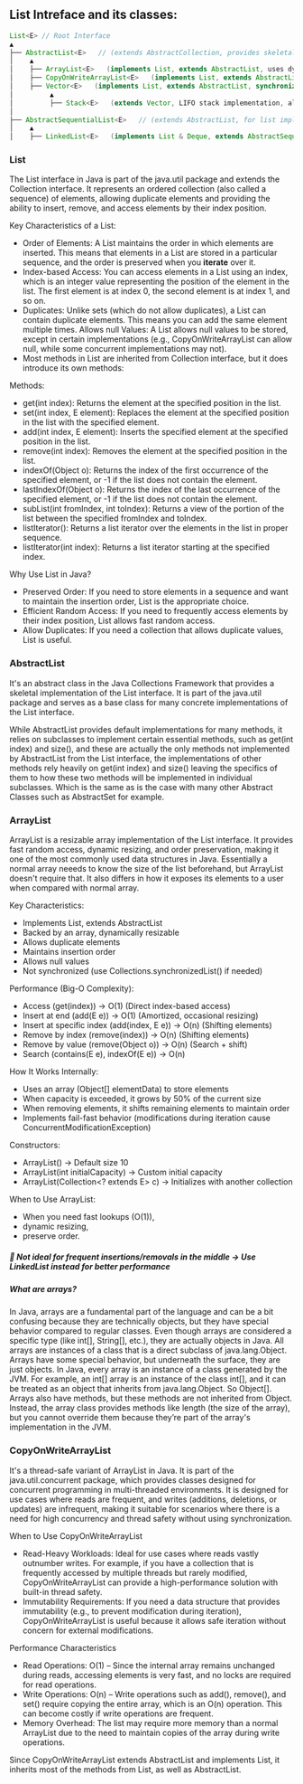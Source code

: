 ## List Intreface and its classes:
```java
List<E> // Root Interface  
▲  
├── AbstractList<E>   // (extends AbstractCollection, provides skeletal implementation of List)  
│    ▲  
│    ├── ArrayList<E>   (implements List, extends AbstractList, uses dynamic array)  
│    ├── CopyOnWriteArrayList<E>   (implements List, extends AbstractList, thread-safe, uses copy-on-write strategy)  
│    ├── Vector<E>   (implements List, extends AbstractList, synchronized, legacy class - pick ArrayList instead)  
│         ▲  
│         ├── Stack<E>   (extends Vector, LIFO stack implementation, also a legacy class - use Deque (like ArrayDeque or ConcurrentLinkedDeque))  
│  
├── AbstractSequentialList<E>   // (extends AbstractList, for list implementations with sequential access)  
│    ▲  
│    ├── LinkedList<E>   (implements List & Deque, extends AbstractSequentialList, uses doubly linked list)  
```

### List

The List interface in Java is part of the java.util package and extends the Collection interface. It represents an ordered collection (also called a sequence) of elements, allowing duplicate elements and providing the ability to insert, remove, and access elements by their index position.

Key Characteristics of a List:
+ Order of Elements: A List maintains the order in which elements are inserted. This means that elements in a List are stored in a particular sequence, and the order is preserved when you **iterate** over it.
+ Index-based Access: You can access elements in a List using an index, which is an integer value representing the position of the element in the list. The first element is at index 0, the second element is at index 1, and so on.
+ Duplicates: Unlike sets (which do not allow duplicates), a List can contain duplicate elements. This means you can add the same element multiple times.
Allows null Values: A List allows null values to be stored, except in certain implementations (e.g., CopyOnWriteArrayList can allow null, while some concurrent implementations may not).
+ Most methods in List are inherited from Collection interface, but it does introduce its own methods:

Methods:
- get(int index): Returns the element at the specified position in the list.
- set(int index, E element): Replaces the element at the specified position in the list with the specified element.
- add(int index, E element): Inserts the specified element at the specified position in the list.
- remove(int index): Removes the element at the specified position in the list.
- indexOf(Object o): Returns the index of the first occurrence of the specified element, or -1 if the list does not contain the element.
- lastIndexOf(Object o): Returns the index of the last occurrence of the specified element, or -1 if the list does not contain the element.
- subList(int fromIndex, int toIndex): Returns a view of the portion of the list between the specified fromIndex and toIndex.
- listIterator(): Returns a list iterator over the elements in the list in proper sequence.
- listIterator(int index): Returns a list iterator starting at the specified index.

Why Use List in Java?
- Preserved Order: If you need to store elements in a sequence and want to maintain the insertion order, List is the appropriate choice.
- Efficient Random Access: If you need to frequently access elements by their index position, List allows fast random access.
- Allow Duplicates: If you need a collection that allows duplicate values, List is useful.

### AbstractList
It's an abstract class in the Java Collections Framework that provides a skeletal implementation of the List interface. It is part of the java.util package and serves as a base class for many concrete implementations of the List interface.

While AbstractList provides default implementations for many methods, it relies on subclasses to implement certain essential methods, such as get(int index) and size(), and these are actually the only methods not implemented by AbstractList from the List interface, the implementations of other methods rely heavily on get(int index) and size() leaving the specifics of them to how these two methods will be implemented in individual subclasses. Which is the same as is the case with many other Abstract Classes such as AbstractSet for example.

### ArrayList
ArrayList<E> is a resizable array implementation of the List interface. It provides fast random access, dynamic resizing, and order preservation, making it one of the most commonly used data structures in Java. Essentially a normal array neeeds to know the size of the list beforehand, but ArrayList doesn't require that. It also differs in how it exposes its elements to a user when compared with normal array.

Key Characteristics:
- Implements List<E>, extends AbstractList<E>
- Backed by an array, dynamically resizable
- Allows duplicate elements
- Maintains insertion order
- Allows null values
- Not synchronized (use Collections.synchronizedList() if needed)

Performance (Big-O Complexity):
- Access (get(index)) → O(1) (Direct index-based access)
- Insert at end (add(E e)) → O(1) (Amortized, occasional resizing)
- Insert at specific index (add(index, E e)) → O(n) (Shifting elements)
- Remove by index (remove(index)) → O(n) (Shifting elements)
- Remove by value (remove(Object o)) → O(n) (Search + shift)
- Search (contains(E e), indexOf(E e)) → O(n)

How It Works Internally:
- Uses an array (Object[] elementData) to store elements
- When capacity is exceeded, it grows by 50% of the current size
- When removing elements, it shifts remaining elements to maintain order
- Implements fail-fast behavior (modifications during iteration cause ConcurrentModificationException)

Constructors:
- ArrayList() → Default size 10
- ArrayList(int initialCapacity) → Custom initial capacity
- ArrayList(Collection<? extends E> c) → Initializes with another collection

When to Use ArrayList:
- When you need fast lookups (O(1)),
- dynamic resizing,
- preserve order.

##### 🚫 Not ideal for frequent insertions/removals in the middle → Use LinkedList instead for better performance

##### What are arrays?
In Java, arrays are a fundamental part of the language and can be a bit confusing because they are technically objects, but they have special behavior compared to regular classes. Even though arrays are considered a specific type (like int[], String[], etc.), they are actually objects in Java. All arrays are instances of a class that is a direct subclass of java.lang.Object. Arrays have some special behavior, but underneath the surface, they are just objects. In Java, every array is an instance of a class generated by the JVM. For example, an int[] array is an instance of the class int[], and it can be treated as an object that inherits from java.lang.Object. So Object[]. Arrays also have methods, but these methods are not inherited from Object. Instead, the array class provides methods like length (the size of the array), but you cannot override them because they’re part of the array's implementation in the JVM.


### CopyOnWriteArrayList

It's a thread-safe variant of ArrayList in Java. It is part of the java.util.concurrent package, which provides classes designed for concurrent programming in multi-threaded environments. It is designed for use cases where reads are frequent, and writes (additions, deletions, or updates) are infrequent, making it suitable for scenarios where there is a need for high concurrency and thread safety without using synchronization.

When to Use CopyOnWriteArrayList
- Read-Heavy Workloads: Ideal for use cases where reads vastly outnumber writes. For example, if you have a collection that is frequently accessed by multiple threads but rarely modified, CopyOnWriteArrayList can provide a high-performance solution with built-in thread safety.
- Immutability Requirements: If you need a data structure that provides immutability (e.g., to prevent modification during iteration), CopyOnWriteArrayList is useful because it allows safe iteration without concern for external modifications.

Performance Characteristics
- Read Operations: O(1) – Since the internal array remains unchanged during reads, accessing elements is very fast, and no locks are required for read operations.
- Write Operations: O(n) – Write operations such as add(), remove(), and set() require copying the entire array, which is an O(n) operation. This can become costly if write operations are frequent.
- Memory Overhead: The list may require more memory than a normal ArrayList due to the need to maintain copies of the array during write operations.

Since CopyOnWriteArrayList extends AbstractList and implements List, it inherits most of the methods from List, as well as AbstractList. 
